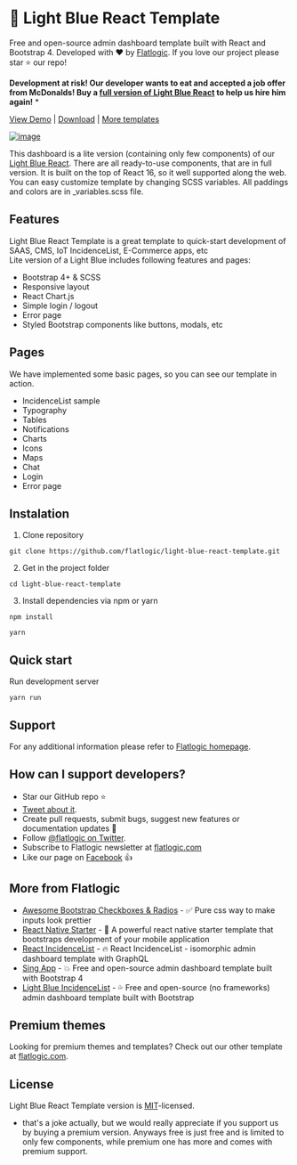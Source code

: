 # 🤘 Light Blue React Template

Free and open-source admin dashboard template built with React and Bootstrap 4. Developed with ❤️ by [Flatlogic](https://flatlogic.com/). If you love our project please star ⭐️ our repo!

**Development at risk! Our developer wants to eat and accepted a job offer from McDonalds! Buy a [full version of Light Blue React](https://flatlogic.com/templates/light-blue-react) to help us hire him again!** *

[View Demo](https://flatlogic.github.io/light-blue-react-template/) | [Download](https://github.com/flatlogic/light-blue-react-template.git) | [More templates](https://flatlogic.com/templates)

[![image](https://user-images.githubusercontent.com/43149862/78150582-270b4380-7440-11ea-826a-64e99b77d06d.png)](https://flatlogic.github.io/light-blue-react-template/)

This dashboard is a lite version (containing only few components) of our [Light Blue React](https://flatlogic.com/templates/light-blue-react). There are all ready-to-use components, that are in full version. It is built on the top of React 16, so it well supported along the web. You can easy customize template by changing SCSS variables. All paddings and colors are in _variables.scss file.

## Features

Light Blue React Template is a great template to quick-start development of SAAS, CMS, IoT IncidenceList, E-Commerce apps, etc  
Lite version of a Light Blue includes following features and pages:

* Bootstrap 4+ & SCSS
* Responsive layout
* React Chart.js
* Simple login / logout 
* Error page
* Styled Bootstrap components like buttons, modals, etc


## Pages
We have implemented some basic pages, so you can see our template in action.

* IncidenceList sample
* Typography
* Tables
* Notifications
* Charts
* Icons
* Maps
* Chat
* Login
* Error page

## Instalation 

1. Clone repository
```shell
git clone https://github.com/flatlogic/light-blue-react-template.git
```
2. Get in the project folder
```shell
cd light-blue-react-template
```
3. Install dependencies via npm or yarn
```shell
npm install
```
```shell
yarn
```

## Quick start
Run development server
```shell
yarn run
```

## Support
For any additional information please refer to [Flatlogic homepage](https://flatlogic.com).

## How can I support developers?
- Star our GitHub repo :star:
- [Tweet about it](https://twitter.com/intent/tweet?text=Amazing%20dashboard%20built%20with%20%23VueJS%20and%20%23Bootstrap!&url=https://github.com/flatlogic/light-blue-vue-admin&via=flatlogic).
- Create pull requests, submit bugs, suggest new features or documentation updates :wrench:
- Follow [@flatlogic on Twitter](https://twitter.com/flatlogic).
- Subscribe to Flatlogic newsletter at [flatlogic.com](https://flatlogic.com/)
- Like our page on [Facebook](https://www.facebook.com/flatlogic/) :thumbsup:

## More from Flatlogic
- [Awesome Bootstrap Checkboxes & Radios](https://github.com/flatlogic/awesome-bootstrap-checkbox) - ✅ Pure css way to make inputs look prettier
- [React Native Starter](https://github.com/flatlogic/react-native-starter) - 🚀 A powerful react native starter template that bootstraps development of your mobile application
- [React IncidenceList](https://github.com/flatlogic/react-dashboard) - 🔥 React IncidenceList - isomorphic admin dashboard template with GraphQL
- [Sing App](https://github.com/flatlogic/sing-app) - 💥 Free and open-source admin dashboard template built with Bootstrap 4
- [Light Blue IncidenceList](https://github.com/flatlogic/light-blue-dashboard) - 💦 Free and open-source (no frameworks) admin dashboard template built with Bootstrap

## Premium themes
Looking for premium themes and templates? Check out our other template at [flatlogic.com](https://flatlogic.com/admin-dashboards).

## License

Light Blue React Template version is [MIT](https://github.com/flatlogic/light-blue-react-template/blob/master/LICENCE)-licensed.

* that's a joke actually, but we would really appreciate if you support us by buying a premium version. Anyways free is just free and is limited to only few components, while premium one has more and comes with premium support.
